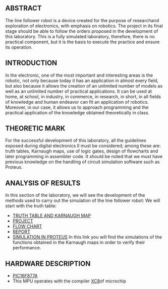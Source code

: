 ## ABSTRACT
The line follower robot is a device created for the purpose of researchand exploration of electronics, with emphasis on robotics. The project in its final stage should be able to follow the orders proposed in the development of this laboratory. This is a fully simulated laboratory, therefore, there is no practical component, but it is the basis to execute the practice and ensure its operation.

## INTRODUCTION
In the electronic, one of the most important and interesting areas is the robotic, not only because today it has an application in almost every field, but also because it allows the creation of an unlimited number of models as well as an unlimited number of practical applications. It can be used at home, at school, in industry, in commerce, in research, in short, in all fields of knowledge and human endeavor can fit an application of robotics. Moreover, in our case, it allows us to approach programming and the practical application of the knowledge obtained theoretically in class.

## THEORETIC MARK
For the successful development of this laboratory, all the guidelines exposed during digital electronics II must be considered; among these are: truth tables, Karnaugh maps, use of logic gates, design of flowcharts and later programming in assembler code. It should be noted that we must have previous knowledge on the handling of circuit simulation software such as Proteus.

## ANALYSIS OF RESULTS

In this section of the laboratory, we will see the development of the methods used to carry out the simulation of the line follower robot:
We will start with the truth table:

* [TRUTH TABLE AND KARNAUGH MAP](https://drive.google.com/file/d/1gPH4mZrCixUy3W6Pi1fJNhL2tPR0WikG/view?usp=sharing)
* [PROJECT](https://drive.google.com/drive/folders/1i3UDe79elywsCXnJk81MED8_nN7fjqm0?usp=sharing)
* [FLOW CHART](https://drive.google.com/file/d/1tCjigInbWfjTFKXAZgkO-z9avnXBckFe/view?usp=sharing)
* [REPORT]()
* [SIMULATION IN PROTEUS](https://drive.google.com/file/d/1n9GHz2C49Lh0mgKak5CXIT-zdkjaeJpG/view?usp=sharing) In this link you will find the simulations of the functions obtained in the Karnaugh maps in order to verify their performance.

## HARDWARE DESCRIPTION
* [PIC16F877A](https://www.microchip.com/wwwproducts/en/PIC16F877A)
* This MPU operates with the compiler [XC8](http://ww1.microchip.com/downloads/en/DeviceDoc/MPLAB_XC8_C_Compiler_User_Guide_for_PIC.pdf)of microchip
